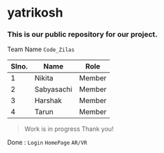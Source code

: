 # yatrikosh

### This is our public repository for our project.


Team Name `Code_Zilas`


|Slno.|Name|Role|
|---|---|---|
|1|Nikita|Member|
|2|Sabyasachi|Member|
|3|Harshak|Member|
|4|Tarun|Member|

>Work is in progress Thank you!

Done :
`Login`
`HomePage`
`AR/VR`
